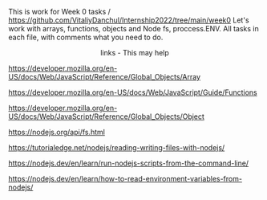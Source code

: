 This is work for
Week 0 tasks /  https://github.com/VitaliyDanchul/Internship2022/tree/main/week0
Let's work with arrays, functions, objects and Node fs, proccess.ENV.
All tasks in each file, with comments what you need to do.

 <center> links - This may help  </center> 

https://developer.mozilla.org/en-US/docs/Web/JavaScript/Reference/Global_Objects/Array

https://developer.mozilla.org/en-US/docs/Web/JavaScript/Guide/Functions

https://developer.mozilla.org/en-US/docs/Web/JavaScript/Reference/Global_Objects/Object

https://nodejs.org/api/fs.html

https://tutorialedge.net/nodejs/reading-writing-files-with-nodejs/

https://nodejs.dev/en/learn/run-nodejs-scripts-from-the-command-line/

https://nodejs.dev/en/learn/how-to-read-environment-variables-from-nodejs/
